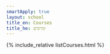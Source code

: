 ```yaml
---
smartApply: true
layout: school
title_en: Courses
title_he: קורסים
---
```


{% include_relative listCourses.html %}
